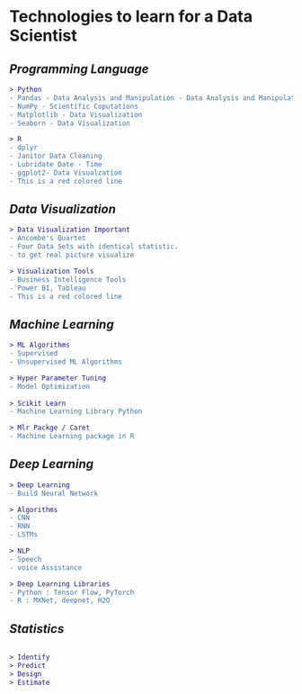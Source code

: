 # Technologies to learn for a Data Scientist


## _Programming Language_

```diff
> Python
- Pandas - Data Analysis and Manipulation - Data Analysis and Manipulation
- NumPy - Scientific Coputations  
- Matplotlib - Data Visualization
- Seaborn - Data Visualization

> R
- dplyr
- Janitor Data Cleaning
- Lubridate Date - Time
- ggplot2- Data Visualzation
- This is a red colored line
```
## _Data Visualization_
```diff
> Data Visualization Important
- Ancombe's Quartet
- Four Data Sets with identical statistic.
- to get real picture visualize

> Visualization Tools
- Business Intelligence Tools
- Power BI, Tableau
- This is a red colored line
```

## _Machine Learning_
 ```diff
> ML Algorithms
- Supervised
- Unsupervised ML Algorithms

> Hyper Parameter Tuning
- Model Optimization
    
> Scikit Learn
- Machine Learning Library Python

> Mlr Packge / Caret
- Machine Learning package in R

```
## _Deep Learning_
 ```diff
> Deep Learning
- Build Neural Network

> Algorithms
- CNN
- RNN
- LSTMs

> NLP
- Speech
- voice Assistance

> Deep Learning Libraries
- Python : Tensor Flow, PyTorch
- R : MXNet, deepnet, H2O
```
## _Statistics_
 ```diff

> Identify 
> Predict
> Design
> Estimate
```
    
